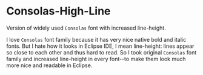 Consolas-High-Line
==================
Version of widely used `Consolas` font with increased line-height.

I love `Consolas` font family because it has very nice native bold and italic fonts. But I hate how it looks in Eclipse IDE, I mean line-height: lines appear so close to each other and thus hard to read. So I took original `Consolas` font family and increased line-height in every font--to make them look much more nice and readable in Eclipse.
